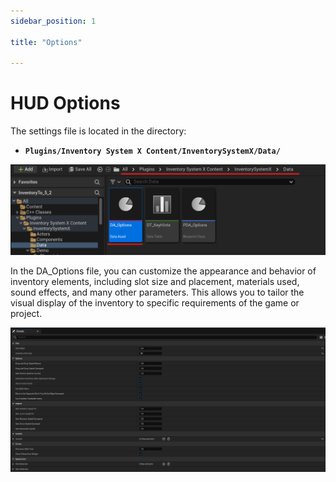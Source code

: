 ```yaml
---
sidebar_position: 1

title: "Options"

---
```


# HUD Options

The settings file is located in the directory:
- **``Plugins/Inventory System X Content/InventorySystemX/Data/``**

![Options.png](..%2F..%2FImages_extras%2FOptions%2FOptions.png)

In the DA_Options file, you can customize the appearance and behavior of inventory elements, including slot
size and placement, materials used, sound effects, and many other parameters. This allows you to tailor the visual
display of the inventory to specific requirements of the game or project.

![Options2.png](..%2F..%2FImages_extras%2FOptions%2FOptions2.png)


